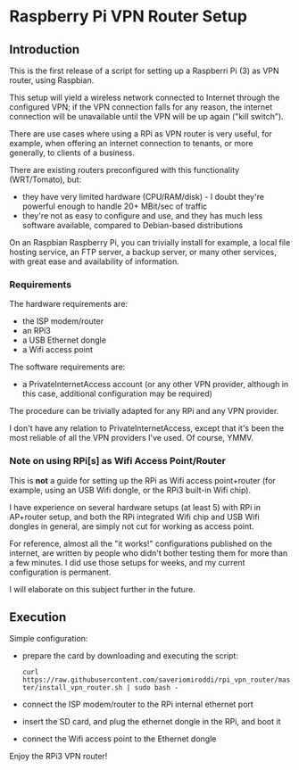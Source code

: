 # Raspberry Pi VPN Router Setup

## Introduction

This is the first release of a script for setting up a Raspberri Pi (3) as VPN router, using Raspbian.

This setup will yield a wireless network connected to Internet through the configured VPN; if the VPN connection falls for any reason, the internet connection will be unavailable until the VPN will be up again ("kill switch").

There are use cases where using a RPi as VPN router is very useful, for example, when offering an internet connection to tenants, or more generally, to clients of a business.

There are existing routers preconfigured with this functionality (WRT/Tomato), but:

- they have very limited hardware (CPU/RAM/disk) - I doubt they're powerful enough to handle 20+ MBit/sec of traffic
- they're not as easy to configure and use, and they has much less software available, compared to Debian-based distributions

On an Raspbian Raspberry Pi, you can trivially install for example, a local file hosting service, an FTP server, a backup server, or many other services, with great ease and availability of information.

### Requirements

The hardware requirements are:

- the ISP modem/router
- an RPi3
- a USB Ethernet dongle
- a Wifi access point

The software requirements are:

- a PrivateInternetAccess account (or any other VPN provider, although in this case, additional configuration may be required)

The procedure can be trivially adapted for any RPi and any VPN provider.

I don't have any relation to PrivateInternetAccess, except that it's been the most reliable of all the VPN providers I've used. Of course, YMMV.

### Note on using RPi[s] as Wifi Access Point/Router

This is **not** a guide for setting up the RPi as Wifi access point+router (for example, using an USB Wifi dongle, or the RPi3 built-in Wifi chip).

I have experience on several hardware setups (at least 5) with RPi in AP+router setup, and both the RPi integrated Wifi chip and USB Wifi dongles in general, are simply not cut for working as access point.

For reference, almost all the "it works!" configurations published on the internet, are written by people who didn't bother testing them for more than a few minutes. I did use those setups for weeks, and my current configuration is permanent.

I will elaborate on this subject further in the future.

## Execution

Simple configuration:

- prepare the card by downloading and executing the script:

    `curl https://raw.githubusercontent.com/saveriomiroddi/rpi_vpn_router/master/install_vpn_router.sh | sudo bash -`

- connect the ISP modem/router to the RPi internal ethernet port
- insert the SD card, and plug the ethernet dongle in the RPi, and boot it
- connect the Wifi access point to the Ethernet dongle

Enjoy the RPi3 VPN router!

